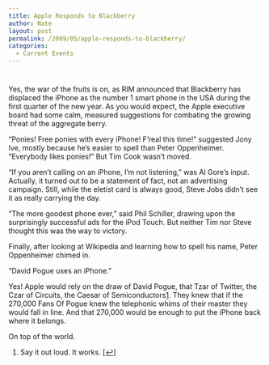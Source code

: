 ```yaml
---
title: Apple Responds to Blackberry
author: Nate
layout: post
permalink: /2009/05/apple-responds-to-blackberry/
categories:
  - Current Events
---
```

# 

Yes, the war of the fruits is on, as RIM announced that Blackberry has displaced the iPhone as the number 1 smart phone in the USA during the first quarter of the new year. As you would expect, the Apple executive board had some calm, measured suggestions for combating the growing threat of the aggregate berry.

“Ponies! Free ponies with every iPhone! F’real this time!” suggested Jony Ive, mostly because he’s easier to spell than Peter Oppenheimer. “Everybody likes ponies!” But Tim Cook wasn’t moved.

“If you aren’t calling on an iPhone, I’m not listening,” was Al Gore’s input. Actually, it turned out to be a statement of fact, not an advertising campaign. Still, while the eletist card is always good, Steve Jobs didn’t see it as really carrying the day.

“The more goodest phone ever,” said Phil Schiller, drawing upon the surprisingly successful ads for the iPod Touch. But neither Tim nor Steve thought this was the way to victory.

Finally, after looking at Wikipedia and learning how to spell his name, Peter Oppenheimer chimed in. 

“David Pogue uses an iPhone.”

  
  
Yes! Apple would rely on the draw of David Pogue, that Tzar of Twitter, the Czar of Circuits, the Caesar of Semiconductors[1][1]. They knew that if the 270,000 Fans Of Pogue knew the telephonic whims of their master they would fall in line. And that 270,000 would be enough to put the iPhone back where it belongs.

 [1]: #footnote_0_424 "Say it out loud. It works."

On top of the world.

1.  Say it out loud. It works. [[↩][2]]

 [2]: #identifier_0_424
